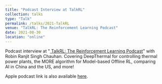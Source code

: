 ```yaml
---
title: "Podcast Interview at TalkRL"
collection: talks
type: "Talk"
permalink: /talks/2021-TalkRL
venue: "TalkRL: The Reinforcement Learning Podcast"
date: 2021-08-30
location: "online"
---
```



Podcast interview at "[
TalkRL: The Reinforcement Learning Podcast](https://www.talkrl.com/episodes/xianyuan-zhan)" with Robin Ranjit Singh Chauhan. Covering DeepThermal for controlling thermal power plants, the MORE algorithm for Model-based Offline RL, comparing AI in China and the US, and more!

Apple podcast link is also available [here](https://podcasts.apple.com/us/podcast/xianyuan-zhan/id1478198107?i=1000533713098).